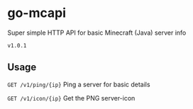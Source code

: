 # go-mcapi
Super simple HTTP API for basic Minecraft (Java) server info

`v1.0.1`

## Usage
`GET /v1/ping/{ip}` Ping a server for basic details

`GET /v1/icon/{ip}` Get the PNG server-icon
